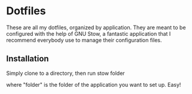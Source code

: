 Dotfiles
============

These are all my dotfiles, organized by application. They are meant to be configured with the help of GNU Stow, a fantastic application that I recommend everybody use to manage their configuration files.

Installation
-------------

Simply clone to a directory, then run
    stow folder

where "folder" is the folder of the application you want to set up. Easy!
